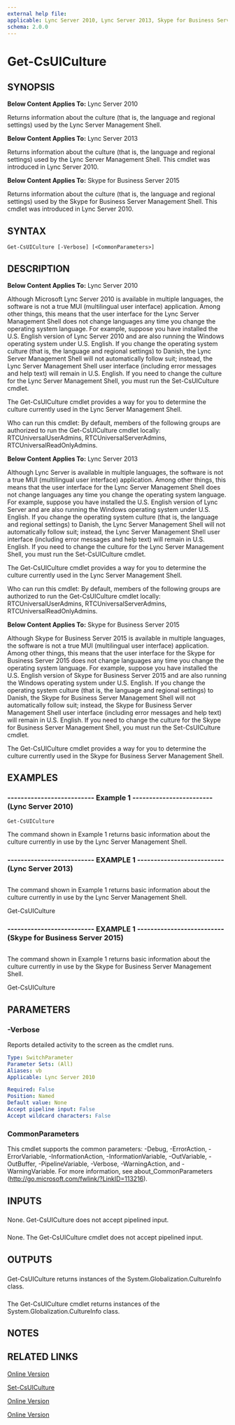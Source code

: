 ```yaml
---
external help file: 
applicable: Lync Server 2010, Lync Server 2013, Skype for Business Server 2015
schema: 2.0.0
---
```


# Get-CsUICulture

## SYNOPSIS
**Below Content Applies To:** Lync Server 2010

Returns information about the culture (that is, the language and regional settings) used by the Lync Server Management Shell.

**Below Content Applies To:** Lync Server 2013

Returns information about the culture (that is, the language and regional settings) used by the Lync Server Management Shell.
This cmdlet was introduced in Lync Server 2010.

**Below Content Applies To:** Skype for Business Server 2015

Returns information about the culture (that is, the language and regional settings) used by the Skype for Business Server Management Shell.
This cmdlet was introduced in Lync Server 2010.



## SYNTAX

```
Get-CsUICulture [-Verbose] [<CommonParameters>]
```

## DESCRIPTION
**Below Content Applies To:** Lync Server 2010

Although Microsoft Lync Server 2010 is available in multiple languages, the software is not a true MUI (multilingual user interface) application.
Among other things, this means that the user interface for the Lync Server Management Shell does not change languages any time you change the operating system language.
For example, suppose you have installed the U.S.
English version of Lync Server 2010 and are also running the Windows operating system under U.S.
English.
If you change the operating system culture (that is, the language and regional settings) to Danish, the Lync Server Management Shell will not automatically follow suit; instead, the Lync Server Management Shell user interface (including error messages and help text) will remain in U.S.
English.
If you need to change the culture for the Lync Server Management Shell, you must run the Set-CsUICulture cmdlet.

The Get-CsUICulture cmdlet provides a way for you to determine the culture currently used in the Lync Server Management Shell.

Who can run this cmdlet: By default, members of the following groups are authorized to run the Get-CsUICulture cmdlet locally: RTCUniversalUserAdmins, RTCUniversalServerAdmins, RTCUniversalReadOnlyAdmins.

**Below Content Applies To:** Lync Server 2013

Although Lync Server is available in multiple languages, the software is not a true MUI (multilingual user interface) application.
Among other things, this means that the user interface for the Lync Server Management Shell does not change languages any time you change the operating system language.
For example, suppose you have installed the U.S.
English version of Lync Server and are also running the Windows operating system under U.S.
English.
If you change the operating system culture (that is, the language and regional settings) to Danish, the Lync Server Management Shell will not automatically follow suit; instead, the Lync Server Management Shell user interface (including error messages and help text) will remain in U.S.
English.
If you need to change the culture for the Lync Server Management Shell, you must run the Set-CsUICulture cmdlet.

The Get-CsUICulture cmdlet provides a way for you to determine the culture currently used in the Lync Server Management Shell.

Who can run this cmdlet: By default, members of the following groups are authorized to run the Get-CsUICulture cmdlet locally: RTCUniversalUserAdmins, RTCUniversalServerAdmins, RTCUniversalReadOnlyAdmins.

**Below Content Applies To:** Skype for Business Server 2015

Although Skype for Business Server 2015 is available in multiple languages, the software is not a true MUI (multilingual user interface) application.
Among other things, this means that the user interface for the Skype for Business Server 2015 does not change languages any time you change the operating system language.
For example, suppose you have installed the U.S.
English version of Skype for Business Server 2015 and are also running the Windows operating system under U.S.
English.
If you change the operating system culture (that is, the language and regional settings) to Danish, the Skype for Business Server Management Shell will not automatically follow suit; instead, the Skype for Business Server Management Shell user interface (including error messages and help text) will remain in U.S.
English.
If you need to change the culture for the Skype for Business Server Management Shell, you must run the Set-CsUICulture cmdlet.

The Get-CsUICulture cmdlet provides a way for you to determine the culture currently used in the Skype for Business Server Management Shell.



## EXAMPLES

### -------------------------- Example 1 ------------------------ (Lync Server 2010)
```
Get-CsUICulture
```

The command shown in Example 1 returns basic information about the culture currently in use by the Lync Server Management Shell.

### -------------------------- EXAMPLE 1 -------------------------- (Lync Server 2013)
```

```

The command shown in Example 1 returns basic information about the culture currently in use by the Lync Server Management Shell.

Get-CsUICulture

### -------------------------- EXAMPLE 1 -------------------------- (Skype for Business Server 2015)
```

```

The command shown in Example 1 returns basic information about the culture currently in use by the Skype for Business Server Management Shell.

Get-CsUICulture

## PARAMETERS

### -Verbose
Reports detailed activity to the screen as the cmdlet runs.

```yaml
Type: SwitchParameter
Parameter Sets: (All)
Aliases: vb
Applicable: Lync Server 2010

Required: False
Position: Named
Default value: None
Accept pipeline input: False
Accept wildcard characters: False
```

### CommonParameters
This cmdlet supports the common parameters: -Debug, -ErrorAction, -ErrorVariable, -InformationAction, -InformationVariable, -OutVariable, -OutBuffer, -PipelineVariable, -Verbose, -WarningAction, and -WarningVariable. For more information, see about_CommonParameters (http://go.microsoft.com/fwlink/?LinkID=113216).

## INPUTS

###  
None.
Get-CsUICulture does not accept pipelined input.

###  
None.
The Get-CsUICulture cmdlet does not accept pipelined input.

## OUTPUTS

###  
Get-CsUICulture returns instances of the System.Globalization.CultureInfo class.

###  
The Get-CsUICulture cmdlet returns instances of the System.Globalization.CultureInfo class.

## NOTES

## RELATED LINKS

[Online Version](http://technet.microsoft.com/EN-US/library/b8df7083-068b-4d5e-a9b4-448602de6586(OCS.14).aspx)

[Set-CsUICulture]()

[Online Version](http://technet.microsoft.com/EN-US/library/b8df7083-068b-4d5e-a9b4-448602de6586(OCS.15).aspx)

[Online Version](http://technet.microsoft.com/EN-US/library/b8df7083-068b-4d5e-a9b4-448602de6586(OCS.16).aspx)

